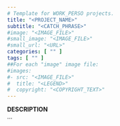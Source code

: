 ```yaml
---
# Template for WORK_PERSO projects.
title: "<PROJECT_NAME>"
subtitle: "<CATCH_PHRASE>"
#image: "<IMAGE_FILE>"
#small_image: "<IMAGE_FILE>"
#small_url: "<URL>"
categories: [ "" ]
tags: [ "" ]
##For each "image" image file:
#images:
#- src: "<IMAGE_FILE>"
#  title: "<LEGEND>"
#  copyright: "<COPYRIGHT_TEXT>"
---
```


<b>DESCRIPTION</b><br>
...<br>
